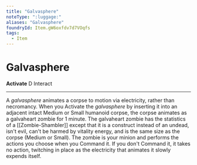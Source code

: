 ```yaml
---
title: "Galvasphere"
noteType: ":luggage:"
aliases: "Galvasphere"
foundryId: Item.gW6oxfdv7d7VOqfs
tags:
  - Item
---
```


# Galvasphere

**Activate** D Interact

* * *

A _galvasphere_ animates a corpse to motion via electricity, rather than necromancy. When you Activate the _galvasphere_ by inserting it into an adjacent intact Medium or Small humanoid corpse, the corpse animates as a galvaheart zombie for 1 minute. The galvaheart zombie has the statistics of a [[Zombie-Shambler]] except that it is a construct instead of an undead, isn't evil, can't be harmed by vitality energy, and is the same size as the corpse (Medium or Small). The zombie is your minion and performs the actions you choose when you Command it. If you don't Command it, it takes no action, twitching in place as the electricity that animates it slowly expends itself.
